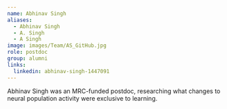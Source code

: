 ```yaml
---
name: Abhinav Singh
aliases:
  - Abhinav Singh
  - A. Singh
  - A Singh
image: images/Team/AS_GitHub.jpg
role: postdoc
group: alumni
links:
  linkedin: abhinav-singh-1447091
---
```


Abhinav Singh was an MRC-funded postdoc, researching what changes to neural population activity were exclusive to learning.
